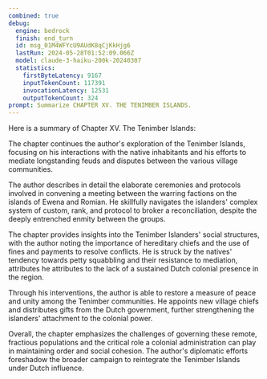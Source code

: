 ```yaml
---
combined: true
debug:
  engine: bedrock
  finish: end_turn
  id: msg_01M4WFYcU9AUdK8qCjKkHjg6
  lastRun: 2024-05-28T01:52:09.066Z
  model: claude-3-haiku-200k-20240307
  statistics:
    firstByteLatency: 9167
    inputTokenCount: 117391
    invocationLatency: 12531
    outputTokenCount: 324
prompt: Summarize CHAPTER XV. THE TENIMBER ISLANDS.
---
```


Here is a summary of Chapter XV. The Tenimber Islands:

The chapter continues the author's exploration of the Tenimber Islands, focusing on his interactions with the native inhabitants and his efforts to mediate longstanding feuds and disputes between the various village communities.

The author describes in detail the elaborate ceremonies and protocols involved in convening a meeting between the warring factions on the islands of Ewena and Romian. He skillfully navigates the islanders' complex system of custom, rank, and protocol to broker a reconciliation, despite the deeply entrenched enmity between the groups.

The chapter provides insights into the Tenimber Islanders' social structures, with the author noting the importance of hereditary chiefs and the use of fines and payments to resolve conflicts. He is struck by the natives' tendency towards petty squabbling and their resistance to mediation, attributes he attributes to the lack of a sustained Dutch colonial presence in the region.

Through his interventions, the author is able to restore a measure of peace and unity among the Tenimber communities. He appoints new village chiefs and distributes gifts from the Dutch government, further strengthening the islanders' attachment to the colonial power.

Overall, the chapter emphasizes the challenges of governing these remote, fractious populations and the critical role a colonial administration can play in maintaining order and social cohesion. The author's diplomatic efforts foreshadow the broader campaign to reintegrate the Tenimber Islands under Dutch influence.
